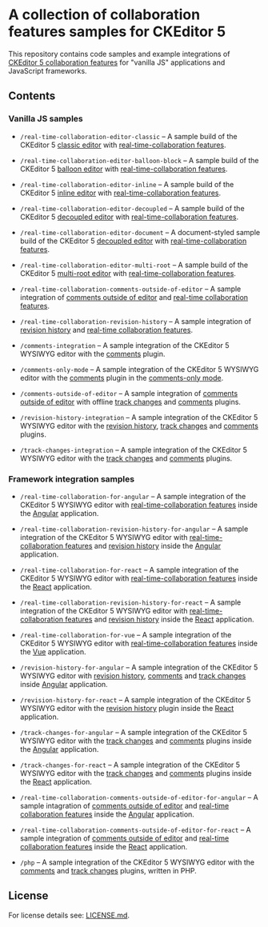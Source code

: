 # A collection of collaboration features samples for&nbsp;CKEditor&nbsp;5

This repository contains code samples and example integrations of [CKEditor 5 collaboration features](https://ckeditor.com/collaboration/) for "vanilla JS" applications and JavaScript frameworks.

## Contents

### Vanilla JS samples

* `/real-time-collaboration-editor-classic` &ndash; A sample build of the CKEditor 5 [classic editor](https://github.com/ckeditor/ckeditor5-editor-classic) with [real-time-collaboration features](https://ckeditor.com/docs/ckeditor5/latest/features/collaboration/real-time-collaboration/real-time-collaboration.html).

* `/real-time-collaboration-editor-balloon-block` &ndash; A sample build of the CKEditor 5 [balloon editor](https://github.com/ckeditor/ckeditor5-editor-balloon) with [real-time-collaboration features](https://ckeditor.com/docs/ckeditor5/latest/features/collaboration/real-time-collaboration/real-time-collaboration.html).

* `/real-time-collaboration-editor-inline` &ndash; A sample build of the CKEditor 5 [inline editor](https://github.com/ckeditor/ckeditor5-editor-inline) with [real-time-collaboration features](https://ckeditor.com/docs/ckeditor5/latest/features/collaboration/real-time-collaboration/real-time-collaboration.html).

* `/real-time-collaboration-editor-decoupled` &ndash; A sample build of the CKEditor 5 [decoupled editor](https://github.com/ckeditor/ckeditor5-editor-decoupled) with [real-time-collaboration features](https://ckeditor.com/docs/ckeditor5/latest/features/collaboration/real-time-collaboration/real-time-collaboration.html).

* `/real-time-collaboration-editor-document` &ndash; A document-styled sample build of the CKEditor 5 [decoupled editor](https://github.com/ckeditor/ckeditor5-editor-decoupled) with [real-time-collaboration features](https://ckeditor.com/docs/ckeditor5/latest/features/collaboration/real-time-collaboration/real-time-collaboration.html).

* `/real-time-collaboration-editor-multi-root` &ndash; A sample build of the CKEditor 5 [multi-root editor](https://ckeditor.com/docs/ckeditor5/latest/examples/framework/multi-root-editor.html) with [real-time-collaboration features](https://ckeditor.com/docs/ckeditor5/latest/features/collaboration/real-time-collaboration/real-time-collaboration.html).

* `/real-time-collaboration-comments-outside-of-editor` &ndash; A sample integration of [comments outside of editor](https://ckeditor.com/docs/ckeditor5/latest/features/collaboration/comments/comments-outside-editor.html) and [real-time collaboration features](https://ckeditor.com/docs/ckeditor5/latest/features/collaboration/real-time-collaboration/real-time-collaboration.html).

* `/real-time-collaboration-revision-history` &ndash; A sample integration of [revision history](https://ckeditor.com/docs/ckeditor5/latest/features/revision-history/revision-history.html) and [real-time collaboration features](https://ckeditor.com/docs/ckeditor5/latest/features/collaboration/real-time-collaboration/real-time-collaboration.html).

* `/comments-integration` &ndash; A sample integration of the CKEditor 5 WYSIWYG editor with the [comments](https://ckeditor.com/docs/ckeditor5/latest/features/collaboration/comments/comments.html) plugin.

* `/comments-only-mode` &ndash; A sample integration of the CKEditor 5 WYSIWYG editor with the [comments](https://ckeditor.com/docs/ckeditor5/latest/features/collaboration/comments/comments.html) plugin in the [comments-only mode](https://ckeditor.com/docs/ckeditor5/latest/features/collaboration/comments/comments-only-mode.html).

* `/comments-outside-of-editor` &ndash; A sample integration of [comments outside of editor](https://ckeditor.com/docs/ckeditor5/latest/features/collaboration/comments/comments-outside-editor.html) with offline [track changes](https://ckeditor.com/docs/ckeditor5/latest/features/collaboration/track-changes/track-changes.html) and [comments](https://ckeditor.com/docs/ckeditor5/latest/features/collaboration/comments/comments.html) plugins.

* `/revision-history-integration` &ndash; A sample integration of the CKEditor 5 WYSIWYG editor with the [revision history](https://ckeditor.com/docs/ckeditor5/latest/features/revision-history/revision-history.html), [track changes](https://ckeditor.com/docs/ckeditor5/latest/features/collaboration/track-changes/track-changes.html) and [comments](https://ckeditor.com/docs/ckeditor5/latest/features/collaboration/comments/comments.html) plugins.

* `/track-changes-integration` &ndash; A sample integration of the CKEditor 5 WYSIWYG editor with the [track changes](https://ckeditor.com/docs/ckeditor5/latest/features/collaboration/track-changes/track-changes.html) and [comments](https://ckeditor.com/docs/ckeditor5/latest/features/collaboration/comments/comments.html) plugins.

### Framework integration samples

* `/real-time-collaboration-for-angular` &ndash; A sample integration of the CKEditor 5 WYSIWYG editor with [real-time-collaboration features](https://ckeditor.com/docs/ckeditor5/latest/features/collaboration/real-time-collaboration/real-time-collaboration.html) inside the [Angular](https://angular.io/) application.

* `/real-time-collaboration-revision-history-for-angular` &ndash; A sample integration of the CKEditor 5 WYSIWYG editor with [real-time-collaboration features](https://ckeditor.com/docs/ckeditor5/latest/features/collaboration/real-time-collaboration/real-time-collaboration.html) and [revision history](https://ckeditor.com/docs/ckeditor5/latest/features/revision-history/revision-history.html) inside the [Angular](https://angular.io/) application.

* `/real-time-collaboration-for-react` &ndash; A sample integration of the CKEditor 5 WYSIWYG editor with [real-time-collaboration features](https://ckeditor.com/docs/ckeditor5/latest/features/collaboration/real-time-collaboration/real-time-collaboration.html) inside the [React](https://reactjs.org/) application.

* `/real-time-collaboration-revision-history-for-react` &ndash; A sample integration of the CKEditor 5 WYSIWYG editor with [real-time-collaboration features](https://ckeditor.com/docs/ckeditor5/latest/features/collaboration/real-time-collaboration/real-time-collaboration.html) and [revision history](https://ckeditor.com/docs/ckeditor5/latest/features/revision-history/revision-history.html) inside the [React](https://reactjs.org/) application.

* `/real-time-collaboration-for-vue` &ndash; A sample integration of the CKEditor 5 WYSIWYG editor with [real-time-collaboration features](https://ckeditor.com/docs/ckeditor5/latest/features/collaboration/real-time-collaboration/real-time-collaboration.html) inside the [Vue](https://vuejs.org/) application.

* `/revision-history-for-angular` &ndash; A sample integration of the CKEditor 5 WYSIWYG editor with [revision history](https://ckeditor.com/docs/ckeditor5/latest/features/revision-history/revision-history.html), [comments](https://ckeditor.com/docs/ckeditor5/latest/features/collaboration/comments/comments.html) and [track changes](https://ckeditor.com/docs/ckeditor5/latest/features/collaboration/track-changes/track-changes.html) inside [Angular](https://angular.io/) application.

* `/revision-history-for-react` &ndash; A sample integration of the CKEditor 5 WYSIWYG editor with the [revision history](https://ckeditor.com/docs/ckeditor5/latest/features/revision-history/revision-history.html) plugin inside the [React](https://reactjs.org/) application.

* `/track-changes-for-angular` &ndash; A sample integration of the CKEditor 5 WYSIWYG editor with the [track changes](https://ckeditor.com/docs/ckeditor5/latest/features/collaboration/track-changes/track-changes.html) and [comments](https://ckeditor.com/docs/ckeditor5/latest/features/collaboration/comments/comments.html) plugins inside the [Angular](https://angular.io/) application.

* `/track-changes-for-react` &ndash; A sample integration of the CKEditor 5 WYSIWYG editor with the [track changes](https://ckeditor.com/docs/ckeditor5/latest/features/collaboration/track-changes/track-changes.html) and [comments](https://ckeditor.com/docs/ckeditor5/latest/features/collaboration/comments/comments.html) plugins inside the [React](https://reactjs.org/) application.

* `/real-time-collaboration-comments-outside-of-editor-for-angular` &ndash; A sample intagration of [comments outside of editor](https://ckeditor.com/docs/ckeditor5/latest/features/collaboration/comments/comments-outside-editor.html) and [real-time collaboration features](https://ckeditor.com/docs/ckeditor5/latest/features/collaboration/real-time-collaboration/real-time-collaboration.html) inside the [Angular](https://angular.io/) application.

* `/real-time-collaboration-comments-outside-of-editor-for-react` &ndash; A sample integration of [comments outside of editor](https://ckeditor.com/docs/ckeditor5/latest/features/collaboration/comments/comments-outside-editor.html) and [real-time collaboration features](https://ckeditor.com/docs/ckeditor5/latest/features/collaboration/real-time-collaboration/real-time-collaboration.html) inside the [React](https://reactjs.org/) application.

* `/php` &ndash; A sample integration of the CKEditor 5 WYSIWYG editor with the [comments](https://ckeditor.com/docs/ckeditor5/latest/features/collaboration/comments/comments.html) and [track changes](https://ckeditor.com/docs/ckeditor5/latest/features/collaboration/track-changes/track-changes.html) plugins, written in PHP.

## License

For license details see: [LICENSE.md](https://github.com/cksource/ckeditor5-collaboration-samples/blob/master/LICENSE.md).
